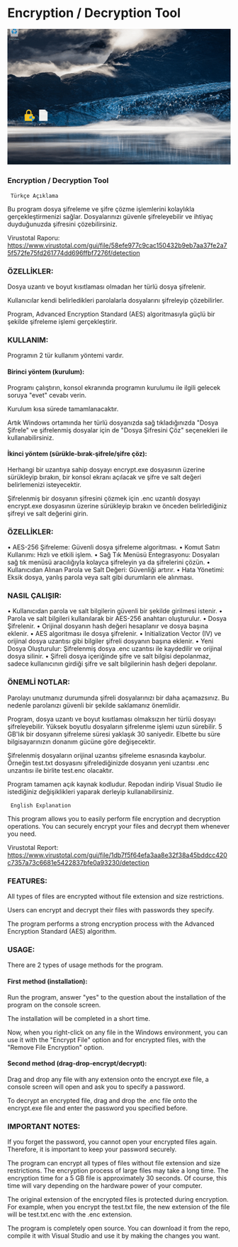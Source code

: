 # Encryption / Decryption Tool


![sample](https://github.com/abdullah-erturk/Encryption-Decryption-Tool/blob/main/preview.gif)



### Encryption / Decryption Tool

     Türkçe Açıklama

Bu program dosya şifreleme ve şifre çözme işlemlerini kolaylıkla gerçekleştirmenizi sağlar. Dosyalarınızı güvenle şifreleyebilir ve ihtiyaç duyduğunuzda şifresini çözebilirsiniz.

Virustotal Raporu:
https://www.virustotal.com/gui/file/58efe977c9cac150432b9eb7aa37fe2a75f572fe75fd261774dd696ffbf7276f/detection


### ÖZELLİKLER:

Dosya uzantı ve boyut kısıtlaması olmadan her türlü dosya şifrelenir.

Kullanıcılar kendi belirledikleri parolalarla dosyalarını şifreleyip çözebilirler.

Program, Advanced Encryption Standard (AES) algoritmasıyla güçlü bir şekilde şifreleme işlemi gerçekleştirir.


### KULLANIM:

Programın 2 tür kullanım yöntemi vardır.

#### Birinci yöntem (kurulum):
Programı çalıştırın, konsol ekranında programın kurulumu ile ilgili gelecek soruya "evet" cevabı verin.

Kurulum kısa sürede tamamlanacaktır.

Artık Windows ortamında her türlü dosyanızda sağ tıkladığınızda "Dosya Şifrele" ve şifrelenmiş dosyalar için de "Dosya Şifresini Çöz" seçenekleri ile kullanabilirsiniz.

#### İkinci yöntem (sürükle-bırak-şifrele/şifre çöz):
Herhangi bir uzantıya sahip dosyayı encrypt.exe dosyasının üzerine sürükleyip bırakın, bir konsol ekranı açılacak ve şifre ve salt değeri belirlemenizi isteyecektir.

Şifrelenmiş bir dosyanın şifresini çözmek için .enc uzantılı dosyayı encrypt.exe dosyasının üzerine sürükleyip bırakın ve önceden belirlediğiniz şifreyi ve salt değerini girin.

### ÖZELLİKLER:

•	AES-256 Şifreleme: Güvenli dosya şifreleme algoritması.
•	Komut Satırı Kullanımı: Hızlı ve etkili işlem.
•	Sağ Tık Menüsü Entegrasyonu: Dosyaları sağ tık menüsü aracılığıyla kolayca şifreleyin ya da şifrelerini çözün.
•	Kullanıcıdan Alınan Parola ve Salt Değeri: Güvenliği artırır.
•	Hata Yönetimi: Eksik dosya, yanlış parola veya salt gibi durumların ele alınması.

### NASIL ÇALIŞIR:

•	Kullanıcıdan parola ve salt bilgilerin güvenli bir şekilde girilmesi istenir.
•	Parola ve salt bilgileri kullanılarak bir AES-256 anahtarı oluşturulur.
•	Dosya Şifrelenir.
•	Orijinal dosyanın hash değeri hesaplanır ve dosya başına eklenir.
•	AES algoritması ile dosya şifrelenir.
•	Initialization Vector (IV) ve orijinal dosya uzantısı gibi bilgiler şifreli dosyanın başına eklenir.
•	Yeni Dosya Oluşturulur: Şifrelenmiş dosya .enc uzantısı ile kaydedilir ve orijinal dosya silinir.
•	Şifreli dosya içeriğinde şifre ve salt bilgisi depolanmaz, sadece kullanıcının girdiği şifre ve salt bilgilerinin hash değeri depolanır.

### ÖNEMLİ NOTLAR:

Parolayı unutmanız durumunda şifreli dosyalarınızı bir daha açamazsınız. Bu nedenle parolanızı güvenli bir şekilde saklamanız önemlidir.

Program, dosya uzantı ve boyut kısıtlaması olmaksızın her türlü dosyayı şifreleyebilir. Yüksek boyutlu dosyaların şifrelenme işlemi uzun sürebilir. 5 GB'lık bir dosyanın şifreleme süresi yaklaşık 30 saniyedir. Elbette bu süre bilgisayarınızın donanım gücüne göre değişecektir.

Şifrelenmiş dosyaların orijinal uzantısı şifreleme esnasında kaybolur. Örneğin test.txt dosyasını şifrelediğinizde dosyanın yeni uzantısı .enc unzantısı ile birlite test.enc olacaktır.

Program tamamen açık kaynak kodludur. Repodan indirip Visual Studio ile istediğiniz değişiklikleri yaparak derleyip kullanabilirsiniz.


     English Explanation

This program allows you to easily perform file encryption and decryption operations. You can securely encrypt your files and decrypt them whenever you need.

Virustotal Report:
https://www.virustotal.com/gui/file/1db7f5f64efa3aa8e32f38a45bddcc420c7357a73c6681e5422837bfe0a93230/detection


### FEATURES:

All types of files are encrypted without file extension and size restrictions.

Users can encrypt and decrypt their files with passwords they specify.

The program performs a strong encryption process with the Advanced Encryption Standard (AES) algorithm.

### USAGE:

There are 2 types of usage methods for the program.

#### First method (installation):
Run the program, answer "yes" to the question about the installation of the program on the console screen.

The installation will be completed in a short time.

Now, when you right-click on any file in the Windows environment, you can use it with the "Encrypt File" option and for encrypted files, with the "Remove File Encryption" option.

#### Second method (drag-drop-encrypt/decrypt):
Drag and drop any file with any extension onto the encrypt.exe file, a console screen will open and ask you to specify a password.

To decrypt an encrypted file, drag and drop the .enc file onto the encrypt.exe file and enter the password you specified before.

### IMPORTANT NOTES:

If you forget the password, you cannot open your encrypted files again. Therefore, it is important to keep your password securely.

The program can encrypt all types of files without file extension and size restrictions. The encryption process of large files may take a long time. The encryption time for a 5 GB file is approximately 30 seconds. Of course, this time will vary depending on the hardware power of your computer.

The original extension of the encrypted files is protected during encryption. For example, when you encrypt the test.txt file, the new extension of the file will be test.txt.enc with the .enc extension.

The program is completely open source. You can download it from the repo, compile it with Visual Studio and use it by making the changes you want.
